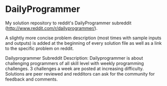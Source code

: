 # DailyProgrammer
My solution repository to reddit's DailyProgrammer subreddit (http://www.reddit.com/r/dailyprogrammer/).

A slightly more concise problem description (most times with sample inputs and outputs) is added at the beginning of every solution file as well as a link to the specific problem on reddit.

Dailyprogrammer Subreddit Description:
Dailyprogrammer is about challenging programmers of all skill level with weekly programming challenges. 3 challenges a week are posted at increasing difficulty. Solutions are peer reviewed and redditors can ask for the community for feedback and comments.
